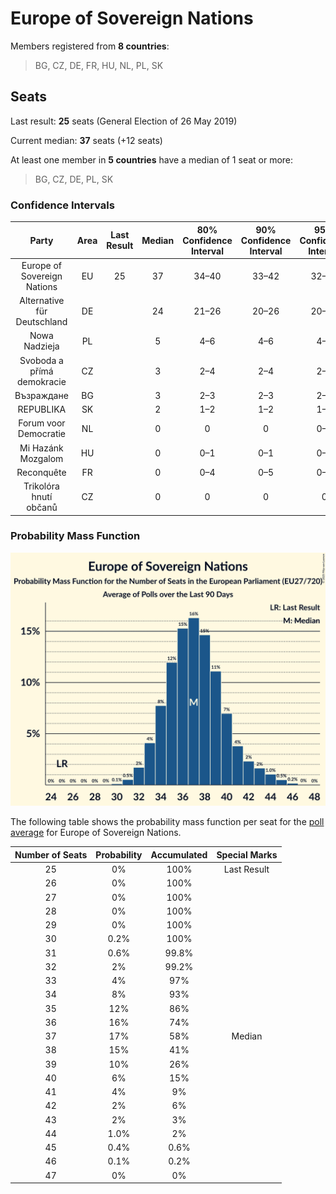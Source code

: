 # Europe of Sovereign Nations

Members registered from **8 countries**:

> BG, CZ, DE, FR, HU, NL, PL, SK

## Seats

Last result: **25** seats (General Election of 26 May 2019)

Current median: **37** seats (+12 seats)

At least one member in **5 countries** have a median of 1 seat or more:

> BG, CZ, DE, PL, SK

### Confidence Intervals

| Party | Area | Last Result | Median | 80% Confidence Interval | 90% Confidence Interval | 95% Confidence Interval | 99% Confidence Interval |
|:-----:|:----:|:-----------:|:------:|:-----------------------:|:-----------------------:|:-----------------------:|:-----------------------:|
| Europe of Sovereign Nations | EU | 25 | 37 | 34–40 | 33–42 | 32–43 | 31–45 |
| Alternative für Deutschland | DE | | 24 | 21–26 | 20–26 | 20–26 | 19–27 |
| Nowa Nadzieja | PL | | 5 | 4–6 | 4–6 | 4–7 | 4–7 |
| Svoboda a přímá demokracie | CZ | | 3 | 2–4 | 2–4 | 2–4 | 2–4 |
| Възраждане | BG | | 3 | 2–3 | 2–3 | 2–3 | 2–4 |
| REPUBLIKA | SK | | 2 | 1–2 | 1–2 | 1–2 | 1–2 |
| Forum voor Democratie | NL | | 0 | 0 | 0 | 0–1 | 0–1 |
| Mi Hazánk Mozgalom | HU | | 0 | 0–1 | 0–1 | 0–1 | 0–2 |
| Reconquête | FR | | 0 | 0–4 | 0–5 | 0–5 | 0–5 |
| Trikolóra hnutí občanů | CZ | | 0 | 0 | 0 | 0 | 0 |

### Probability Mass Function

![Graph with seats probability mass function not yet produced](average-2025-08-31-seats-pmf-europeofsovereignnations.png "Seats Probability Mass Function")

The following table shows the probability mass function per seat for the [poll average](average-2025-08-31.html) for Europe of Sovereign Nations.

| Number of Seats | Probability | Accumulated | Special Marks |
|:---------------:|:-----------:|:-----------:|:-------------:|
| 25 | 0% | 100% | Last Result |
| 26 | 0% | 100% |  |
| 27 | 0% | 100% |  |
| 28 | 0% | 100% |  |
| 29 | 0% | 100% |  |
| 30 | 0.2% | 100% |  |
| 31 | 0.6% | 99.8% |  |
| 32 | 2% | 99.2% |  |
| 33 | 4% | 97% |  |
| 34 | 8% | 93% |  |
| 35 | 12% | 86% |  |
| 36 | 16% | 74% |  |
| 37 | 17% | 58% | Median |
| 38 | 15% | 41% |  |
| 39 | 10% | 26% |  |
| 40 | 6% | 15% |  |
| 41 | 4% | 9% |  |
| 42 | 2% | 6% |  |
| 43 | 2% | 3% |  |
| 44 | 1.0% | 2% |  |
| 45 | 0.4% | 0.6% |  |
| 46 | 0.1% | 0.2% |  |
| 47 | 0% | 0% |  |


